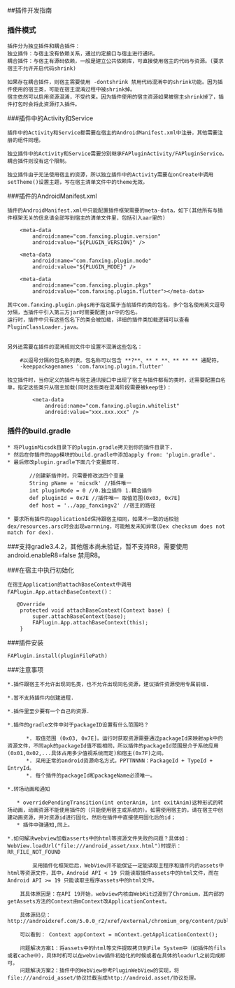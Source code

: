 ##插件开发指南

### 插件模式

    插件分为独立插件和耦合插件：
    独立插件：与宿主没有依赖关系，通过约定接口与宿主进行通讯。
    耦合插件：与宿主有源码依赖，一般是建立公共依赖库，可直接使用宿主的代码与资源。(要求宿主不允许开启代码shrink)

    如果存在耦合插件，则宿主需要使用 -dontshrink 禁用代码混淆中的shrink功能。因为插件使用的宿主类，可能在宿主混淆过程中被shrink掉。
    宿主依然可以启用资源混淆，不受约束。因为插件使用的宿主资源如果被宿主shrink掉了，插件打包时会将此资源打入插件。
    
###插件中的Activity和Service

    插件中的Activity和Service都需要在宿主的AndroidManifest.xml中注册，其他需要注册的组件同理。
    
    独立插件中的Activity和Service需要分别继承FAPluginActivity/FAPluginService。耦合插件则没有这个限制。
    
    独立插件由于无法使用宿主的资源，所以独立插件中的Activity需要在onCreate中调用setTheme()设置主题，写在宿主清单文件中的theme无效。

###插件的AndroidManifest.xml

    插件的AndroidManifest.xml中只能配置插件框架需要的meta-data，如下(其他所有与插件框架无关的信息请全部写到宿主的清单文件里，包括引入aar里的)

        <meta-data
            android:name="com.fanxing.plugin.version"
            android:value="${PLUGIN_VERSION}" />

        <meta-data
            android:name="com.fanxing.plugin.mode"
            android:value="${PLUGIN_MODE}" />

        <meta-data
            android:name="com.fanxing.plugin.pkgs"
            android:value="com.fanxing.plugin.flutter"></meta-data>

    其中com.fanxing.plugin.pkgs用于指定属于当前插件的类的包名，多个包名使用英文逗号分隔，当插件中引入第三方jar时需要配置jar中的包名。
    运行时，插件中只有这些包名下的类会被加载，详细的插件类加载逻辑可以查看PluginClassLoader.java。


    另外还需要在插件的混淆规则文件中设置不混淆这些包名：

        #以逗号分隔的包名称列表。包名称可以包含 **?**、** * **、** ** ** 通配符。
        -keeppackagenames 'com.fanxing.plugin.flutter'

    独立插件时，当你定义的插件与宿主通讯接口中出现了宿主与插件都有的类时，还需要配置白名单，指定这些类只从宿主加载(同时这些类在混淆阶段需要被keep住)：

            <meta-data
                android:name="com.fanxing.plugin.whitelist"
                android:value="xxx.xxx.xxx" />

### 插件的build.gradle

    * 将PluginMicsdk目录下的plugin.gradle拷贝到你的插件目录下.
    * 然后在你插件的app模块的build.gradle中添加apply from: 'plugin.gradle'.
    * 最后修改plugin.gradle下面几个变量即可.

           //创建新插件时，只需要修改这四个变量
           String pName = 'micsdk' //插件唯一
           int pluginMode = 0 //0.独立插件 1.耦合插件
           def pluginId = 0x7E //插件唯一 取值范围(0x03, 0x7E]
           def host = '../app_fanxingv2' //宿主的路径

    * 要求所有插件的applicationId保持跟宿主相同，如果不一致的话校验dex/resources.arsc时会出现warnning，可能触发未知异常(Dex checksum does not match for dex).

###支持gradle3.4.2，其他版本尚未验证，暂不支持R8，需要使用 android.enableR8=false 禁用R8。

###在宿主中执行初始化

    在宿主Application的attachBaseContext中调用FAPlugin.App.attachBaseContext()：

       @Override
        protected void attachBaseContext(Context base) {
            super.attachBaseContext(base);
            FAPlugin.App.attachBaseContext(this);
        }

###插件安装

    FAPlugin.install(pluginFilePath)

###注意事项

    *.插件跟宿主不允许出现同名类，也不允许出现同名资源，建议插件资源使用专属前缀.

    *.暂不支持插件内创建进程.

    *.插件里至少要有一个自己的资源.

    *.插件的gradle文件中对于packageID设置有什么范围吗？

          *. 取值范围 (0x03, 0x7E]。运行时获取资源需要通过packageId来映射apk中的资源文件，不同apk的packageId值不能相同，所以插件的packageId范围是介于系统应用(0x01,0x02,...具体占用多少值视系统而定)和宿主(0x7F)之间。
          *. 采用正常的android资源命名方式，PPTTNNNN：PackageId + TypeId + EntryId。
          *. 每个插件的packageId和packageName必须唯一。

    *.转场动画和通知

       * overridePendingTransition(int enterAnim, int exitAnim)这种形式的转场动画，动画资源不能使用插件的（只能使用宿主或系统的）。如需使用宿主的，请在宿主中创建动画资源，并对资源id进行固化，然后在插件中直接使用固化后的id；
       * 插件中弹通知,同上。

    *.如何解决webview加载asserts中的html等资源文件失败的问题？具体如：WebView.loadUrl("file:///android_asset/xxx.html")时提示：RR_FILE_NOT_FOUND

            采用插件化框架后后，WebView并不能保证一定能读取主程序和插件内的assets中html等资源文件，其中，Android API < 19 只能读取插件assets中的html文件，而在 Android API >= 19 只能读取主程序assets中的html文件。
    
        其具体原因是：在API 19开始，webview内核由WebKit过渡到了Chromium，其内部的getAssets方法的Context由mContext改ApplicationContext。
    
        具体源码见：http://androidxref.com/5.0.0_r2/xref/external/chromium_org/content/public/android/java/src/org/chromium/content/browser/BrowserStartupController.java
    
        可以看到： Context appContext = mContext.getApplicationContext();
    
        问题解决方案1：将assets中的html等文件提取拷贝到File System中（如插件的fils或者cache中），具体时机可以在webview插件初始化的时候或者在具体的loadurl之前完成即可。
        问题解决方案2：插件中的WebView参考PluginWebView的实现，将file:///android_asset/协议拦截当成http://android.asset/协议处理。